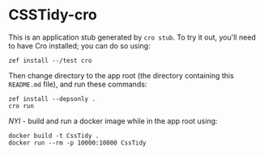 # CSSTidy-cro

This is an application stub generated by `cro stub`.  To try it out,
you'll need to have Cro installed; you can do so using:

```
zef install --/test cro
```

Then change directory to the app root (the directory containing this
`README.md` file), and run these commands:

```
zef install --depsonly .
cro run
```
*NYI* - build and run a docker image while in the app root using:

```
docker build -t CssTidy .
docker run --rm -p 10000:10000 CssTidy
```
